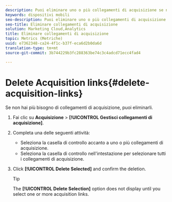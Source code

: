```yaml
---
description: Puoi eliminare uno o più collegamenti di acquisizione se non sono più necessari.
keywords: dispositivi mobili
seo-description: Puoi eliminare uno o più collegamenti di acquisizione se non sono più necessari.
seo-title: Eliminare collegamenti di acquisizione
solution: Marketing Cloud,Analytics
title: Eliminare collegamenti di acquisizione
topic: Metrics (Metriche)
uuid: e7362348-ca24-4f1c-b37f-eca6d2b0da6d
translation-type: tm+mt
source-git-commit: 3b744229b3fc288363be74c3c4adcd71ecc4fad4

---
```



# Delete Acquisition links{#delete-acquisition-links}

Se non hai più bisogno di collegamenti di acquisizione, puoi eliminarli.

1. Fai clic su **Acquisizione** &gt; **[!UICONTROL Gestisci collegamenti di acquisizione]**.
1. Completa una delle seguenti attività:

   * Seleziona la casella di controllo accanto a uno o più collegamenti di acquisizione.
   * Seleziona la casella di controllo nell'intestazione per selezionare tutti i collegamenti di acquisizione.

1. Click **[!UICONTROL Delete Selected]** and confirm the deletion.

   >[!TIP]
   >
   >The **[!UICONTROL Delete Selection]** option does not display until you select one or more acquisition links.

